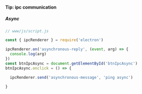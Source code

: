 #### Tip: ipc communication

##### Async

```javascript
// www/js/script.js

const { ipcRenderer } = require('electron')

ipcRenderer.on('asynchronous-reply', (event, arg) => {
  console.log(arg)
})
const btnIpcAsync = document.getElementById('btnIpcAsync')
btnIpcAsync.onclick = () => {

  ipcRenderer.send('asynchronous-message', 'ping async')

}
```

<aside class="notes">
</aside>
